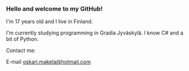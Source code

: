 ### Hello and welcome to my GitHub!

I'm 17 years old and I live in Finland.

I'm currently studying programming in Gradia Jyväskylä. I know C# and a bit of Python.

Contact me:

E-mail oskari.makela@hotmail.com

<!--
**osaama05/osaama05** is a ✨ _special_ ✨ repository because its `README.md` (this file) appears on your GitHub profile.

Here are some ideas to get you started:

- 🔭 I’m currently working on ...
- 🌱 I’m currently learning ...
- 👯 I’m looking to collaborate on ...
- 🤔 I’m looking for help with ...
- 💬 Ask me about ...
- 📫 How to reach me: ...
- 😄 Pronouns: ...
- ⚡ Fun fact: ...
-->
